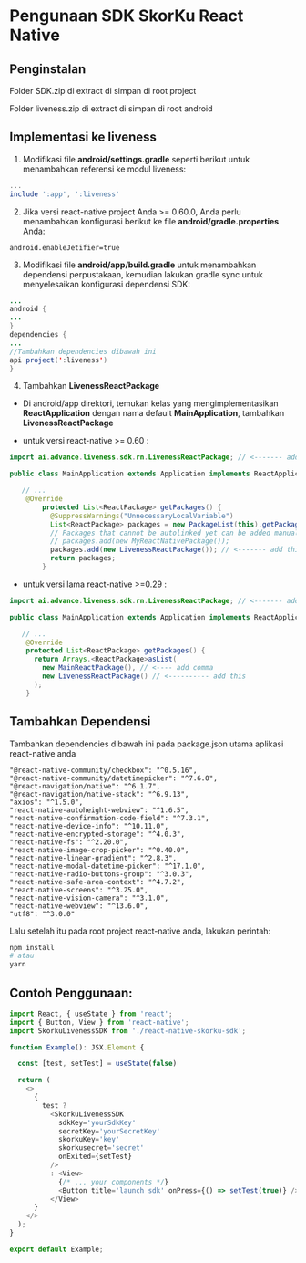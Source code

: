 # Pengunaan SDK SkorKu React Native

## Penginstalan

Folder SDK.zip di extract di simpan di root project

Folder liveness.zip di extract di simpan di root android 


## Implementasi ke liveness

1. Modifikasi file **android/settings.gradle** seperti berikut untuk menambahkan referensi ke modul liveness:

```gradle
...
include ':app', ':liveness'

```

2. Jika versi react-native project Anda >= 0.60.0, Anda perlu menambahkan konfigurasi berikut ke file **android/gradle.properties** Anda:

```
android.enableJetifier=true

```


3. Modifikasi file **android/app/build.gradle** untuk menambahkan dependensi perpustakaan, kemudian lakukan gradle sync untuk menyelesaikan konfigurasi dependensi SDK:
```java
...
android {
...
}
dependencies {
...
//Tambahkan dependencies dibawah ini
api project(':liveness')
}
```

4. Tambahkan **LivenessReactPackage**
 - Di android/app direktori, temukan kelas yang mengimplementasikan **ReactApplication** dengan nama default **MainApplication**, tambahkan **LivenessReactPackage**

- untuk versi react-native >= 0.60 :

```java
import ai.advance.liveness.sdk.rn.LivenessReactPackage; // <------- add this

public class MainApplication extends Application implements ReactApplication {

   // ...
    @Override
        protected List<ReactPackage> getPackages() {
          @SuppressWarnings("UnnecessaryLocalVariable")
          List<ReactPackage> packages = new PackageList(this).getPackages();
          // Packages that cannot be autolinked yet can be added manually here, for example:
          // packages.add(new MyReactNativePackage());
          packages.add(new LivenessReactPackage()); // <------- add this
          return packages;
        }
```

- untuk versi lama react-native >=0.29 :

```java
import ai.advance.liveness.sdk.rn.LivenessReactPackage; // <------- add this

public class MainApplication extends Application implements ReactApplication {

   // ...
    @Override
    protected List<ReactPackage> getPackages() {
      return Arrays.<ReactPackage>asList(
        new MainReactPackage(), // <---- add comma
        new LivenessReactPackage() // <---------- add this
      );
    }
```

## Tambahkan Dependensi
Tambahkan dependencies dibawah ini pada package.json utama aplikasi react-native anda

    "@react-native-community/checkbox": "^0.5.16",
    "@react-native-community/datetimepicker": "^7.6.0",
    "@react-navigation/native": "^6.1.7",
    "@react-navigation/native-stack": "^6.9.13",
    "axios": "^1.5.0",
    "react-native-autoheight-webview": "^1.6.5",
    "react-native-confirmation-code-field": "^7.3.1",
    "react-native-device-info": "^10.11.0",
    "react-native-encrypted-storage": "^4.0.3",
    "react-native-fs": "^2.20.0",
    "react-native-image-crop-picker": "^0.40.0",
    "react-native-linear-gradient": "^2.8.3",
    "react-native-modal-datetime-picker": "^17.1.0",
    "react-native-radio-buttons-group": "^3.0.3",
    "react-native-safe-area-context": "^4.7.2",
    "react-native-screens": "^3.25.0",
    "react-native-vision-camera": "^3.1.0",
    "react-native-webview": "^13.6.0",
    "utf8": "^3.0.0"

Lalu setelah itu pada root project react-native anda, lakukan perintah:

```bash
npm install
# atau
yarn
```

## Contoh Penggunaan:

```js
import React, { useState } from 'react';
import { Button, View } from 'react-native';
import SkorkuLivenessSDK from './react-native-skorku-sdk';

function Example(): JSX.Element {

  const [test, setTest] = useState(false)

  return (
    <>
      {
        test ?
          <SkorkuLivenessSDK
            sdkKey='yourSdkKey'
            secretKey='yourSecretKey'
            skorkuKey='key'
            skorkusecret='secret'
            onExited={setTest}
          />
          : <View>
            {/* ... your components */}
            <Button title='launch sdk' onPress={() => setTest(true)} />
          </View>
      }
    </>
  );
}

export default Example;
```